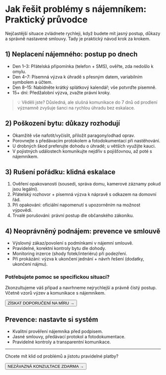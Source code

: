 # Jak řešit problémy s nájemníkem: Praktický průvodce

Nejčastější situace zvládnete rychleji, když budete mít jasný postup, důkazy a správně nastavené smlouvy. Tady je praktický návod krok za krokem.

## 1) Neplacení nájemného: postup po dnech

- Den 1–3: Přátelská připomínka (telefon + SMS), ověřte, zda nedošlo k omylu.
- Den 4–7: Písemná výzva k úhradě s přesným datem, variabilním symbolem a účtem.
- Den 8–15: Nabídněte krátký splátkový kalendář; vše potvrďte písemně.
- 15+ dní: Předžalobní výzva, zvažte právní kroky.

> 💡 Věděli jste? Důsledná, ale slušná komunikace do 7 dnů od prodlení významně zvyšuje šanci na rychlou úhradu bez eskalace.

## 2) Poškození bytu: důkazy rozhodují

- Okamžitě vše nafotit/vyčíslit, přiložit paragony/odhad oprav.
- Porovnejte s předávacím protokolem a fotodokumentací při nastěhování.
- U drobných škod preferujte dohodu o úhradě; u větších využijte kauci.
- V pojistných událostech komunikujte nejdřív s pojišťovnou, až poté s nájemníkem.

## 3) Rušení pořádku: klidná eskalace

1. Ověření opakovanosti (sousedi, správa domu, kamerové záznamy pokud jsou legální).
2. Přátelský rozhovor + písemná výzva k nápravě s odkazem na domovní řád.
3. Při opakování: oficiální napomenutí s upozorněním na možnost výpovědi.
4. Trvalé porušování: právní postup dle občanského zákoníku.

## 4) Neoprávněný podnájem: prevence ve smlouvě

- Výslovný zákaz/povolení s podmínkami v nájemní smlouvě.
- Pravidelné, korektní kontroly bytu dle dohody.
- Monitoring inzerce (shody fotek/interiéru) při podezření.
- Při prokázání: výzva k ukončení jednání + návrh řešení (dodatky, ukončení nájmu).

<div class="not-prose my-8 p-5 rounded-2xl border border-gray-200 bg-white shadow-sm">
  <h3 class="m-0 text-lg font-semibold">Potřebujete pomoc se specifickou situací?</h3>
  <p class="m-0 mt-2 text-gray-700">Zkonzultujeme váš případ a navrhneme nejrychlejší a právně čistý postup. Včetně vzorů výzev a komunikace s nájemníkem.</p>
  <div class="mt-4">
    <button data-open-popup class="inline-flex items-center justify-center px-5 py-3 rounded-full bg-[#0D28F2] text-white hover:bg-[#0a1fc5] transition">ZÍSKAT DOPORUČENÍ NA MÍRU →</button>
  </div>
</div>

## Prevence: nastavte si systém

- Kvalitní prověření nájemníka před podpisem.
- Jasné smlouvy, předávací protokol a fotodokumentace.
- Pravidelné kontroly a transparentní komunikace.

---

Chcete mít klid od problémů a jistotu pravidelné platby? 

<button data-open-popup class="inline-flex items-center justify-center px-6 py-3 rounded-full bg-gray-900 text-white hover:bg-gray-800 transition">NEZÁVAZNÁ KONZULTACE ZDARMA →</button>
